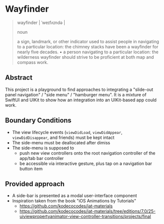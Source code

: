 # Wayfinder

> wayfinder | ˈweɪfʌɪndə |
>
> noun
>
> a sign, landmark, or other indicator used to assist people in navigating to a particular location: the chimney stacks have been a wayfinder for nearly five decades.
> • a person navigating to a particular location: the wilderness wayfinder should strive to be proficient at both map and compass work.

## Abstract
This project is a playground to find approaches to integrating a "slide-out panel navigation" / "side menu" / "hamburger menu". It is a mixture of SwiftUI and UIKit to show how an integration into an UIKit-based app could work.

## Boundary Conditions

- The view lifecycle events (`viewDidLoad`, `viewDidAppear`, `viewDidDisappear`, and friends) must be kept intact
- The side-menu must be deallocated after dimiss
- The side-menu is supposed to 
    - push new view controllers onto the root navigation controller of the app/tab bar controller 
    - be accessible via interactive gesture, plus tap on a navigation bar button item

## Provided approach

- A side-bar is presented as a modal user-interface component
- Inspiration taken from the book "iOS Animations by Tutorials"
  - https://github.com/kodecocodes/iat-materials
  - https://github.com/kodecocodes/iat-materials/tree/editions/7.0/25-uiviewpropertyanimator-view-controller-transitions/projects/final
